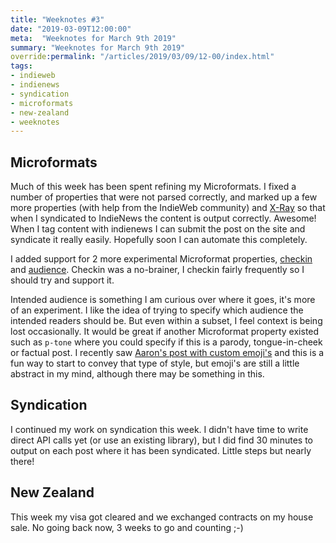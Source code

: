 ```yaml
---
title: "Weeknotes #3"
date: "2019-03-09T12:00:00"
meta:  "Weeknotes for March 9th 2019"
summary: "Weeknotes for March 9th 2019"
override:permalink: "/articles/2019/03/09/12-00/index.html"
tags:
- indieweb
- indienews
- syndication
- microformats
- new-zealand
- weeknotes
---
```


## Microformats

Much of this week has been spent refining my Microformats. I fixed a number of properties that were not parsed correctly, and marked up a few more properties (with help from the IndieWeb community) and [X-Ray](http://xray.p3k.io/) so that when I syndicated to IndieNews the content is output correctly. Awesome!
When I tag content with indienews I can submit the post on the site and syndicate it really easily. Hopefully soon I can automate this completely.

I added support for 2 more experimental Microformat properties, [checkin](https://indieweb.org/checkin) and [audience](https://indieweb.org/audience). Checkin was a no-brainer, I checkin fairly frequently so I should try and support it.

Intended audience is something I am curious over where it goes, it's more of an experiment.  I like the idea of trying to specify which audience the intended readers should be. But even within a subset, I feel context is being lost occasionally. It would be great if another Microformat property existed such as `p-tone` where you could specify if this is a parody, tongue-in-cheek or factual post. I recently saw [Aaron's post with custom emoji's](https://aaronparecki.com/2019/02/25/9/emoji) and this is a fun way to start to convey that type of style, but emoji's are still a little abstract in my mind, although there may be something in this.

## Syndication

I continued my work on syndication this week. I didn't have time to write direct API calls yet (or use an existing library), but I did find 30 minutes to output on each post where it has been syndicated. Little steps but nearly there!

## New Zealand

This week my visa got cleared and we exchanged contracts on my house sale. No going back now, 3 weeks to go and counting ;-)
